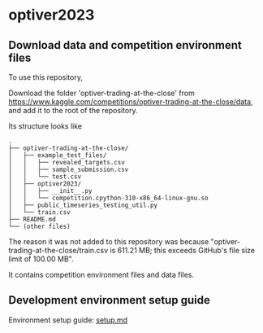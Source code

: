 # optiver2023

## Download data and competition environment files

To use this repository,

Download the folder 'optiver-trading-at-the-close' from https://www.kaggle.com/competitions/optiver-trading-at-the-close/data, and add it to the root of the repository.

Its structure looks like
```
.
├── optiver-trading-at-the-close/
│   ├── example_test_files/
│   │   ├── revealed_targets.csv
│   │   ├── sample_submission.csv
│   │   └── test.csv
│   ├── optiver2023/
│   │   ├── __init__.py
│   │   └── competition.cpython-310-x86_64-linux-gnu.so
│   ├── public_timeseries_testing_util.py
│   └── train.csv
├── README.md
└── (other files)
```

The reason it was not added to this repository was because "optiver-trading-at-the-close/train.csv is 611.21 MB; this exceeds GitHub's file size limit of 100.00 MB".

It contains competition environment files and data files.

## Development environment setup guide

Environment setup guide: 
[setup.md](setup.md)
